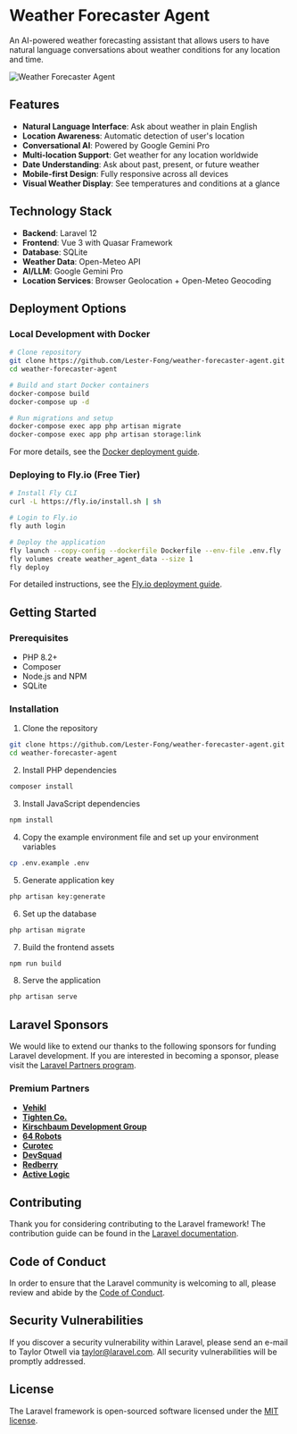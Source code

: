 # Weather Forecaster Agent

An AI-powered weather forecasting assistant that allows users to have natural language conversations about weather conditions for any location and time.

![Weather Forecaster Agent](https://github.com/Lester-Fong/weather-forecaster-agent/raw/master/screenshot.png)

## Features

- **Natural Language Interface**: Ask about weather in plain English
- **Location Awareness**: Automatic detection of user's location
- **Conversational AI**: Powered by Google Gemini Pro
- **Multi-location Support**: Get weather for any location worldwide
- **Date Understanding**: Ask about past, present, or future weather
- **Mobile-first Design**: Fully responsive across all devices
- **Visual Weather Display**: See temperatures and conditions at a glance

## Technology Stack

- **Backend**: Laravel 12
- **Frontend**: Vue 3 with Quasar Framework
- **Database**: SQLite
- **Weather Data**: Open-Meteo API
- **AI/LLM**: Google Gemini Pro
- **Location Services**: Browser Geolocation + Open-Meteo Geocoding

## Deployment Options

### Local Development with Docker

```bash
# Clone repository
git clone https://github.com/Lester-Fong/weather-forecaster-agent.git
cd weather-forecaster-agent

# Build and start Docker containers
docker-compose build
docker-compose up -d

# Run migrations and setup
docker-compose exec app php artisan migrate
docker-compose exec app php artisan storage:link
```

For more details, see the [Docker deployment guide](docs/docker-aws-deployment.md).

### Deploying to Fly.io (Free Tier)

```bash
# Install Fly CLI
curl -L https://fly.io/install.sh | sh

# Login to Fly.io
fly auth login

# Deploy the application
fly launch --copy-config --dockerfile Dockerfile --env-file .env.fly
fly volumes create weather_agent_data --size 1
fly deploy
```

For detailed instructions, see the [Fly.io deployment guide](docs/fly-io-deployment.md).

## Getting Started

### Prerequisites

- PHP 8.2+
- Composer
- Node.js and NPM
- SQLite

### Installation

1. Clone the repository
```bash
git clone https://github.com/Lester-Fong/weather-forecaster-agent.git
cd weather-forecaster-agent
```

2. Install PHP dependencies
```bash
composer install
```

3. Install JavaScript dependencies
```bash
npm install
```

4. Copy the example environment file and set up your environment variables
```bash
cp .env.example .env
```

5. Generate application key
```bash
php artisan key:generate
```

6. Set up the database
```bash
php artisan migrate
```

7. Build the frontend assets
```bash
npm run build
```

8. Serve the application
```bash
php artisan serve
```

## Laravel Sponsors

We would like to extend our thanks to the following sponsors for funding Laravel development. If you are interested in becoming a sponsor, please visit the [Laravel Partners program](https://partners.laravel.com).

### Premium Partners

- **[Vehikl](https://vehikl.com)**
- **[Tighten Co.](https://tighten.co)**
- **[Kirschbaum Development Group](https://kirschbaumdevelopment.com)**
- **[64 Robots](https://64robots.com)**
- **[Curotec](https://www.curotec.com/services/technologies/laravel)**
- **[DevSquad](https://devsquad.com/hire-laravel-developers)**
- **[Redberry](https://redberry.international/laravel-development)**
- **[Active Logic](https://activelogic.com)**

## Contributing

Thank you for considering contributing to the Laravel framework! The contribution guide can be found in the [Laravel documentation](https://laravel.com/docs/contributions).

## Code of Conduct

In order to ensure that the Laravel community is welcoming to all, please review and abide by the [Code of Conduct](https://laravel.com/docs/contributions#code-of-conduct).

## Security Vulnerabilities

If you discover a security vulnerability within Laravel, please send an e-mail to Taylor Otwell via [taylor@laravel.com](mailto:taylor@laravel.com). All security vulnerabilities will be promptly addressed.

## License

The Laravel framework is open-sourced software licensed under the [MIT license](https://opensource.org/licenses/MIT).
